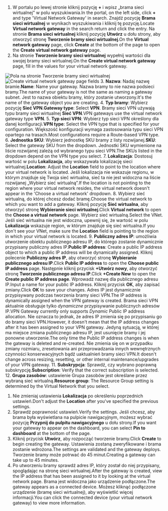 1. <span data-ttu-id="b9f90-101">W portalu po lewej stronie kliknij pozycję **+** i wpisz „brama sieci wirtualnej” w polu wyszukiwania.</span><span class="sxs-lookup"><span data-stu-id="b9f90-101">In the portal, on the left side, click **+** and type 'Virtual Network Gateway' in search.</span></span> <span data-ttu-id="b9f90-102">Znajdź pozycję **Brama sieci wirtualnej** w wynikach wyszukiwania i kliknij tę pozycję.</span><span class="sxs-lookup"><span data-stu-id="b9f90-102">Locate **Virtual network gateway** in the search return and click the entry.</span></span> <span data-ttu-id="b9f90-103">Na stronie **Brama sieci wirtualnej** kliknij pozycję **Utwórz** u dołu strony, aby otworzyć stronę **Tworzenie bramy sieci wirtualnej**.</span><span class="sxs-lookup"><span data-stu-id="b9f90-103">On the **Virtual network gateway** page, click **Create** at the bottom of the page to open the **Create virtual network gateway** page.</span></span>
2. <span data-ttu-id="b9f90-104">Na stronie **Tworzenie bramy sieci wirtualnej** wypełnij wartości dla swojej bramy sieci wirtualnej.</span><span class="sxs-lookup"><span data-stu-id="b9f90-104">On the **Create virtual network gateway** page, fill in the values for your virtual network gateway.</span></span>

  <span data-ttu-id="b9f90-105">![Pola na stronie Tworzenie bramy sieci wirtualnej](./media/vpn-gateway-add-gw-rm-portal-include/gw.png "Pola na stronie Tworzenie bramy sieci wirtualnej")</span><span class="sxs-lookup"><span data-stu-id="b9f90-105">![Create virtual network gateway page fields](./media/vpn-gateway-add-gw-rm-portal-include/gw.png "Create virtual network gateway page fields")</span></span>
3. <span data-ttu-id="b9f90-106">**Nazwa**: Nadaj nazwę bramie.</span><span class="sxs-lookup"><span data-stu-id="b9f90-106">**Name**: Name your gateway.</span></span> <span data-ttu-id="b9f90-107">Nazwa bramy to nie nazwa podsieci bramy.</span><span class="sxs-lookup"><span data-stu-id="b9f90-107">The name of your gateway is not the same as naming a gateway subnet.</span></span> <span data-ttu-id="b9f90-108">Jest to nazwa obiektu bramy, który zostanie utworzony.</span><span class="sxs-lookup"><span data-stu-id="b9f90-108">It's the name of the gateway object you are creating.</span></span>
4. <span data-ttu-id="b9f90-109">**Typ bramy**: Wybierz pozycję **Sieć VPN**.</span><span class="sxs-lookup"><span data-stu-id="b9f90-109">**Gateway type**: Select **VPN**.</span></span> <span data-ttu-id="b9f90-110">Bramy sieci VPN używają typu bramy sieci wirtualnej **Sieć VPN**.</span><span class="sxs-lookup"><span data-stu-id="b9f90-110">VPN gateways use the virtual network gateway type **VPN**.</span></span>
5. <span data-ttu-id="b9f90-111">**Typ sieci VPN**: Wybierz typ sieci VPN określony dla danej konfiguracji.</span><span class="sxs-lookup"><span data-stu-id="b9f90-111">**VPN type**: Select the VPN type that is specified for your configuration.</span></span> <span data-ttu-id="b9f90-112">Większość konfiguracji wymaga zastosowania typu sieci VPN opartego na trasach.</span><span class="sxs-lookup"><span data-stu-id="b9f90-112">Most configurations require a Route-based VPN type.</span></span>
6. <span data-ttu-id="b9f90-113">**Jednostka SKU**: Wybierz jednostkę SKU bramy z listy rozwijanej.</span><span class="sxs-lookup"><span data-stu-id="b9f90-113">**SKU**: Select the gateway SKU from the dropdown.</span></span> <span data-ttu-id="b9f90-114">Jednostki SKU wymienione na liście rozwijanej zależą od wybranego typu sieci VPN.</span><span class="sxs-lookup"><span data-stu-id="b9f90-114">The SKUs listed in the dropdown depend on the VPN type you select.</span></span>
7. <span data-ttu-id="b9f90-115">**Lokalizacja**: Dostosuj wartość w polu **Lokalizacja**, aby wskazywała lokalizację sieci wirtualnej.</span><span class="sxs-lookup"><span data-stu-id="b9f90-115">**Location**: Adjust the **Location** field to point to the location where your virtual network is located.</span></span> <span data-ttu-id="b9f90-116">Jeśli lokalizacja nie wskazuje regionu, w którym znajduje się Twoja sieć wirtualna, sieć ta nie jest widoczna na liście rozwijanej „Wybierz sieć wirtualną”.</span><span class="sxs-lookup"><span data-stu-id="b9f90-116">If the location is not pointing to the region where your virtual network resides, the virtual network doesn't appear in the 'Choose a virtual network' dropdown.</span></span>
8. <span data-ttu-id="b9f90-117">Wybierz sieć wirtualną, do której chcesz dodać bramę.</span><span class="sxs-lookup"><span data-stu-id="b9f90-117">Choose the virtual network to which you want to add a gateway.</span></span> <span data-ttu-id="b9f90-118">Kliknij pozycję **Sieć wirtualna**, aby otworzyć stronę **Wybieranie sieci wirtualnej**.</span><span class="sxs-lookup"><span data-stu-id="b9f90-118">Click **Virtual network** to open the **Choose a virtual network** page.</span></span> <span data-ttu-id="b9f90-119">Wybierz sieć wirtualną.</span><span class="sxs-lookup"><span data-stu-id="b9f90-119">Select the VNet.</span></span> <span data-ttu-id="b9f90-120">Jeśli sieć wirtualna nie jest widoczna, upewnij się, że wartość w polu **Lokalizacja** wskazuje region, w którym znajduje się sieć wirtualna.</span><span class="sxs-lookup"><span data-stu-id="b9f90-120">If you don't see your VNet, make sure the **Location** field is pointing to the region in which your virtual network is located.</span></span>
9. <span data-ttu-id="b9f90-121">**Publiczny adres IP**: umożliwia utworzenie obiektu publicznego adresu IP, do którego zostanie dynamicznie przypisany publiczny adres IP.</span><span class="sxs-lookup"><span data-stu-id="b9f90-121">**Public IP address**: Create a public IP address object to which a public IP address will be dynamically assigned.</span></span> <span data-ttu-id="b9f90-122">Kliknij polecenie **Publiczny adres IP**, aby otworzyć stronę **Wybieranie publicznego adresu IP**.</span><span class="sxs-lookup"><span data-stu-id="b9f90-122">Click **Public IP address** to open the **Choose public IP address** page.</span></span> <span data-ttu-id="b9f90-123">Następnie kliknij przycisk **+Utwórz nowy**, aby otworzyć stronę **Tworzenie publicznego adresu IP**.</span><span class="sxs-lookup"><span data-stu-id="b9f90-123">Click **+Create New** to open the **Create public IP address page**.</span></span> <span data-ttu-id="b9f90-124">Wprowadź nazwę dla publicznego adresu IP.</span><span class="sxs-lookup"><span data-stu-id="b9f90-124">Input a name for your public IP address.</span></span> <span data-ttu-id="b9f90-125">Kliknij przycisk **OK**, aby zapisać zmiany.</span><span class="sxs-lookup"><span data-stu-id="b9f90-125">Click **OK** to save your changes.</span></span> <span data-ttu-id="b9f90-126">Adres IP jest dynamicznie przypisywany podczas tworzenia bramy sieci VPN.</span><span class="sxs-lookup"><span data-stu-id="b9f90-126">The IP address is dynamically assigned when the VPN gateway is created.</span></span> <span data-ttu-id="b9f90-127">Brama sieci VPN aktualnie obsługuje tylko *dynamiczne* przypisywanie publicznych adresów IP.</span><span class="sxs-lookup"><span data-stu-id="b9f90-127">VPN Gateway currently only supports *Dynamic* Public IP address allocation.</span></span> <span data-ttu-id="b9f90-128">Nie oznacza to jednak, że adres IP zmienia się po przypisaniu go do bramy sieci VPN.</span><span class="sxs-lookup"><span data-stu-id="b9f90-128">However, it doesn't mean that the IP address changes after it has been assigned to your VPN gateway.</span></span> <span data-ttu-id="b9f90-129">Jedyną sytuacją, w której ma miejsce zmiana publicznego adresu IP, jest usunięcie bramy i jej ponowne utworzenie.</span><span class="sxs-lookup"><span data-stu-id="b9f90-129">The only time the Public IP address changes is when the gateway is deleted and re-created.</span></span> <span data-ttu-id="b9f90-130">Nie zmienia się on w przypadku zmiany rozmiaru, zresetowania ani przeprowadzania innych wewnętrznych czynności konserwacyjnych bądź uaktualnień bramy sieci VPN.</span><span class="sxs-lookup"><span data-stu-id="b9f90-130">It doesn't change across resizing, resetting, or other internal maintenance/upgrades of your VPN gateway.</span></span>
11. <span data-ttu-id="b9f90-131">**Subskrypcja**: Sprawdź, czy wybrano poprawną subskrypcję.</span><span class="sxs-lookup"><span data-stu-id="b9f90-131">**Subscription**: Verify that the correct subscription is selected.</span></span>
12. <span data-ttu-id="b9f90-132">**Grupa zasobów**: ustawienie Grupa zasobów jest określane przez wybraną sieć wirtualną.</span><span class="sxs-lookup"><span data-stu-id="b9f90-132">**Resource group**: The Resource Group setting is determined by the Virtual Network that you select.</span></span>
1. <span data-ttu-id="b9f90-133">Nie zmieniaj ustawienia **Lokalizacja** po określeniu poprzednich ustawień.</span><span class="sxs-lookup"><span data-stu-id="b9f90-133">Don't adjust the **Location** after you've specified the previous settings.</span></span>
2. <span data-ttu-id="b9f90-134">Sprawdź poprawność ustawień.</span><span class="sxs-lookup"><span data-stu-id="b9f90-134">Verify the settings.</span></span> <span data-ttu-id="b9f90-135">Jeśli chcesz, aby brama była wyświetlana na pulpicie nawigacyjnym, możesz wybrać pozycję **Przypnij do pulpitu nawigacyjnego** u dołu strony.</span><span class="sxs-lookup"><span data-stu-id="b9f90-135">If you want your gateway to appear on the dashboard, you can select **Pin to dashboard** at the bottom of the page.</span></span>
3. <span data-ttu-id="b9f90-136">Kliknij przycisk **Utwórz**, aby rozpocząć tworzenie bramy.</span><span class="sxs-lookup"><span data-stu-id="b9f90-136">Click **Create** to begin creating the gateway.</span></span> <span data-ttu-id="b9f90-137">Ustawienia zostaną zweryfikowane i brama zostanie wdrożona.</span><span class="sxs-lookup"><span data-stu-id="b9f90-137">The settings are validated and the gateway deploys.</span></span> <span data-ttu-id="b9f90-138">Tworzenie bramy może potrwać do 45 minut.</span><span class="sxs-lookup"><span data-stu-id="b9f90-138">Creating a gateway can take up to 45 minutes.</span></span>
4. <span data-ttu-id="b9f90-139">Po utworzeniu bramy sprawdź adres IP, który został do niej przypisany, spoglądając na stronę sieci wirtualnej.</span><span class="sxs-lookup"><span data-stu-id="b9f90-139">After the gateway is created, view the IP address that has been assigned to it by looking at the virtual network page.</span></span> <span data-ttu-id="b9f90-140">Brama jest widoczna jako urządzenie podłączone.</span><span class="sxs-lookup"><span data-stu-id="b9f90-140">The gateway appears as a connected device.</span></span> <span data-ttu-id="b9f90-141">Możesz kliknąć podłączone urządzenie (bramę sieci wirtualnej), aby wyświetlić więcej informacji.</span><span class="sxs-lookup"><span data-stu-id="b9f90-141">You can click the connected device (your virtual network gateway) to view more information.</span></span>